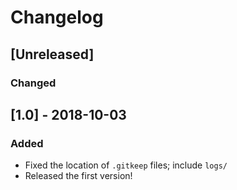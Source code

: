 # Changelog

## [Unreleased]
### Changed

## [1.0] - 2018-10-03
### Added
- Fixed the location of `.gitkeep` files; include `logs/`
- Released the first version!
